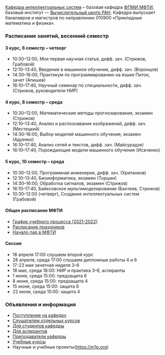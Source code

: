 [Кафедра интеллектуальных систем](https://intelligent-systems-phystech.github.io/ru/about/) – базовая кафедра [ФПМИ МФТИ](https://fpmi.mipt.ru/master/), базовый институт — [Вычислительный центр РАН](https://www.frccsc.ru/). Кафедра выпускает бакалавров и магистров по направлению 010900 «Прикладные математика и физика». 

### Расписание занятий, весенний семестр
#### 3 курс, 6 семестр – четверг
- 10:30–12:00,	Моя первая научная статья, дифф. зач. (Стрижов, Грабовой)
- 12:10–13:40,	Введение в машинное обучение, дифф. зач. (Воронцов)
- 14:30–16:00,	Практикум по программированию на языке Питон, зачет (Апишев)
- 16:10–17:40,	Научный семинар по специальности, дифф. зач. (Стрижов, руководители НИР)
#### 4 курс, 8 семестр – среда
- 10:30–12:00,	Математические методы прогнозирования, экзамен (Стрижов)
- 12:10–13:40,	Анализ и распознавание изображений, дифф. зач. (Местецкий)
- 14:30–16:00,	Выбор моделей машинного обучения, экзамен (Адуенко)
- 16:10–17:40,	Анализ сетей и текстов, дифф. зач. (Майсурадзе)
- 16:10–17:40,	Порождающие модели машинного обучения (Исаченко)
#### 5 курс, 10 семестр – среда
- 10:30–12:00,	Программная инженерия, дифф. зач. (Хританков) 
- 12:10–13:40,	Биоинформатика, экзамен (Торшин)
- 14:30–16:00,	Обработка сигналов, экзамен (Стрижов)
- 16:10–17:40,	Байесовское мультимоделирование (Бахтеев, Стрижов)
- 10:30–12:00 (четверг),	Создание интеллектуальных систем (Грабовой) 

#### Общее расписание МФТИ
- [График учебного процесса (2021-2022)](https://mipt.ru/upload/medialibrary/bda/grafik-uch.-protsessa-_n-2263_1-ot-24.08.2021_.pdf)
- [Расписание праздников](https://mipt.ru/upload/medialibrary/9b5/prikaz-n-2982_1-ot-30.12.2020.docx)
- [Начало пар в МФТИ](https://mipt.ru/upload/medialibrary/0ff/grafik-uchebnykh-zanyatiy.pdf)

#### Сессия
- 18 апреля 17:00 слушаем второй курс
- 28 апреля, среда 17:00 слушаем дипломные работы 4 и 6
- 17-23 мая зачетная неделя 3–6
- 18 мая, среда 18:00: НИР и практика 3–6, аспиранты
- 1 июня, среда 15:00: предзащита 6
- 8 июня, среда 15:00: предзащита 4
- 15 июня, среда 15:00: защита 6
- 22 июня, среда 15:00: защита 4

### Объявления и информация
- [Поступление на кафедру](https://intelligent-systems-phystech.github.io/ru/applicants/)
- [Слушателям отдельных курсов](https://intelligent-systems-phystech.github.io/ru/applicants/)
- [Для студентов кафедры](https://t.me/IS_MIPT)
- [Для аспирантов](https://t.me/+BpMhAW-gWlM5OThi)
- [Преподаватели кафедры](https://intelligent-systems-phystech.github.io/ru/people/)
- [Учебные курсы](https://intelligent-systems-phystech.github.io/ru/course/)
- Научные и учебные проекты(https://m1p.org)

